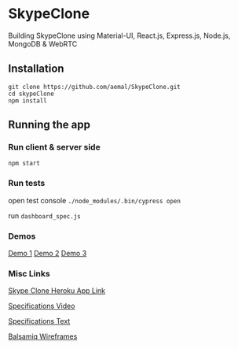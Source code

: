 # SkypeClone
Building SkypeClone using Material-UI, React.js, Express.js, Node.js, MongoDB &amp; WebRTC

## Installation 

```
git clone https://github.com/aemal/SkypeClone.git
cd skypeClone
npm install
```
## Running the app
### Run client & server side
```
npm start
```

### Run tests
open test console `./node_modules/.bin/cypress open`

run `dashboard_spec.js`

### Demos
[Demo 1](https://youtu.be/KweSZ6xMDNc)
[Demo 2](https://youtu.be/6ULYoaBvBqA)
[Demo 3](https://youtu.be/QPCOMQGg858)

### Misc Links
[Skype Clone Heroku App Link](https://skypeclone.herokuapp.com)

[Specifications Video](https://www.youtube.com/watch?v=veXSDyUSEhU&t=120s)

[Specifications Text](https://docs.google.com/document/d/1OKEbxG-_T5YPyowL-Aj-ObFq34ijqBRq7_JPOJXZqkA/edit?usp=sharing)

[Balsamiq Wireframes](https://balsamiq.cloud/ssflf/p94t/r3C88)
